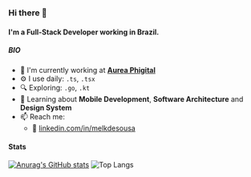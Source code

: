 ### Hi there 👋

#### I'm a Full-Stack Developer working in Brazil.

##### BIO

- 🏢 I'm currently working at **[Aurea Phigital](https://www.linkedin.com/company/aurea-phigital/)**
- ⚙️ I use daily: `.ts`, `.tsx`
- 🔍 Exploring: `.go`, `.kt`
- 🌱 Learning about **Mobile Development**, **Software Architecture** and **Design System**
- 📫 Reach me:
  - 💼 [linkedin.com/in/melkdesousa](https://linkedin.com/in/melkdesousa)

#### Stats

[![Anurag's GitHub stats](https://github-readme-stats.vercel.app/api?username=melkdesousa&count_private=true&show_icons=true&theme=radical)](https://github.com/anuraghazra/github-readme-stats)
![Top Langs](https://github-readme-stats.vercel.app/api/top-langs/?username=melkdesousa&layout=compact&theme=radical&hide=objective-c,objective-cpp,java,html,css,scss,ejs,ruby)
